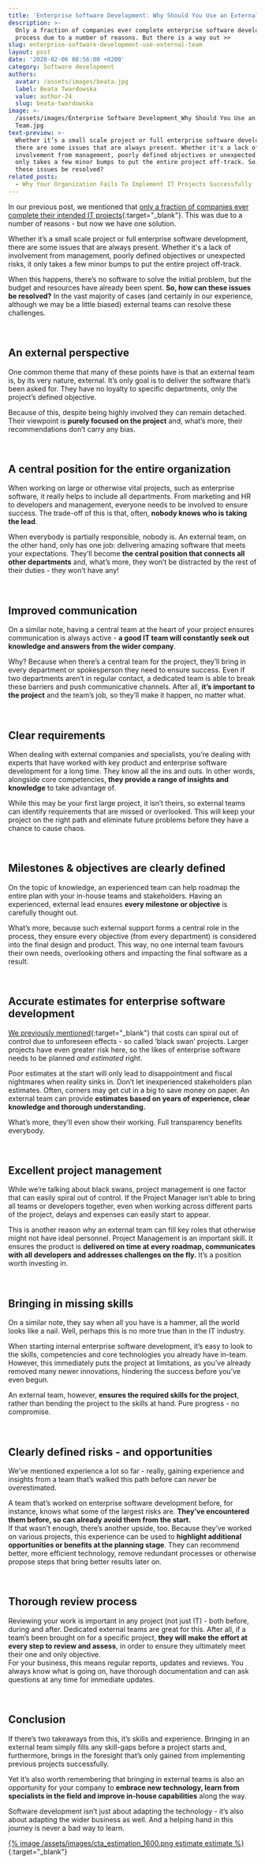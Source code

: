 ```yaml
---
title: 'Enterprise Software Development: Why Should You Use an External Team'
description: >-
  Only a fraction of companies ever complete enterprise software development
  process due to a number of reasons. But there is a way out >>
slug: enterprise-software-development-use-external-team
layout: post
date: '2020-02-06 08:56:00 +0200'
category: Software development
authors:
  avatar: /assets/images/beata.jpg
  label: Beata Twardowska
  value: author-24
  slug: beata-twardowska
image: >-
  /assets/images/Enterprise Software Development_Why Should You Use an External
  Team.jpg
text-preview: >-
  Whether it’s a small scale project or full enterprise software development,
  there are some issues that are always present. Whether it's a lack of
  involvement from management, poorly defined objectives or unexpected risks, it
  only takes a few minor bumps to put the entire project off-track. So, how can
  these issues be resolved?
related_posts:
  - Why Your Organization Fails To Implement IT Projects Successfully
---
```

In our previous post, we mentioned that [only a fraction of companies ever complete their intended IT projects](https://naturaily.com/blog/why-your-organization-fails-to-implement-it-projects-successfully){:target="_blank"}. This was due to a number of reasons - but now we have one solution.

Whether it’s a small scale project or full enterprise software development, there are some issues that are always present. Whether it's a lack of involvement from management, poorly defined objectives or unexpected risks, it only takes a few minor bumps to put the entire project off-track.

When this happens, there’s no software to solve the initial problem, but the budget and resources have already been spent. **So, how can these issues be resolved?** In the vast majority of cases (and certainly in our experience, although we may be a little biased) external teams can resolve these challenges.

<br>

## An external perspective

One common theme that many of these points have is that an external team is, by its very nature, external. It’s only goal is to deliver the software that’s been asked for. They have no loyalty to specific departments, only the project’s defined objective.

Because of this, despite being highly involved they can remain detached. Their viewpoint is **purely focused on the project** and, what’s more, their recommendations don’t carry any bias.

<br>

## A central position for the entire organization

When working on large or otherwise vital projects, such as enterprise software, it really helps to include all departments. From marketing and HR to developers and management, everyone needs to be involved to ensure success. The trade-off of this is that, often, **nobody knows who is taking the lead**.

When everybody is partially responsible, nobody is. An external team, on the other hand, only has one job: delivering amazing software that meets your expectations. They’ll become **the central position that connects all other departments** and, what’s more, they won’t be distracted by the rest of their duties - they won’t have any!

<br>

## Improved communication

On a similar note, having a central team at the heart of your project ensures communication is always active - **a good IT team will constantly seek out knowledge and answers from the wider company**.

Why? Because when there’s a central team for the project, they’ll bring in every department or spokesperson they need to ensure success. Even if two departments aren’t in regular contact, a dedicated team is able to break these barriers and push communicative channels. After all, **it’s important to the project** and the team’s job, so they’ll make it happen, no matter what.

<br>

## Clear requirements

When dealing with external companies and specialists, you’re dealing with experts that have worked with key product and enterprise software development for a long time. They know all the ins and outs. In other words, alongside core competencies, **they provide a range of insights and knowledge** to take advantage of.

While this may be your first large project, it isn’t theirs, so external teams can identify requirements that are missed or overlooked. This will keep your project on the right path and eliminate future problems before they have a chance to cause chaos.

<br>

## Milestones & objectives are clearly defined

On the topic of knowledge, an experienced team can help roadmap the entire plan with your in-house teams and stakeholders. Having an experienced, external lead ensures **every milestone or objective** is carefully thought out.

What’s more, because such external support forms a central role in the process, they ensure every objective (from every department) is considered into the final design and product. This way, no one internal team favours their own needs, overlooking others and impacting the final software as a result.

<br>

## Accurate estimates for enterprise software development

[We previously mentioned](https://naturaily.com/blog/why-your-organization-fails-to-implement-it-projects-successfully){:target="_blank"} that costs can spiral out of control due to unforeseen effects - so called ‘black swan’ projects. Larger projects have even greater risk here, so the likes of enterprise software needs to be planned *and estimated* right.

Poor estimates at the start will only lead to disappointment and fiscal nightmares when reality sinks in. Don’t let inexperienced stakeholders plan estimates. Often, corners may get cut in a big to save money on paper. An external team can provide **estimates based on years of experience, clear knowledge and thorough understanding.**

What’s more, they’ll even show their working. Full transparency benefits everybody.

<br>

## Excellent project management

While we’re talking about black swans, project management is one factor that can easily spiral out of control. If the Project Manager isn’t able to bring all teams or developers together, even when working across different parts of the project, delays and expenses can easily start to appear.

This is another reason why an external team can fill key roles that otherwise might not have ideal personnel. Project Management is an important skill. It ensures the product is **delivered on time at every roadmap, communicates with all developers and addresses challenges on the fly.** It’s a position worth investing in.

<br>

## Bringing in missing skills

On a similar note, they say when all you have is a hammer, all the world looks like a nail. Well, perhaps this is no more true than in the IT industry.

When starting internal enterprise software development, it’s easy to look to the skills, competencies and core technologies you already have in-team. However, this immediately puts the project at limitations, as you’ve already removed many newer innovations, hindering the success before you’ve even begun.

An external team, however, **ensures the required skills for the project**, rather than bending the project to the skills at hand. Pure progress - no compromise.

<br>

## Clearly defined risks - and opportunities

We’ve mentioned experience a lot so far - really, gaining experience and insights from a team that’s walked this path before can *never* be overestimated.

A team that’s worked on enterprise software development before, for instance, knows what some of the largest risks are. **They’ve encountered them before, so can already avoid them from the start.**\
If that wasn’t enough, there’s another upside, too. Because they’ve worked on various projects, this experience can be used to **highlight additional opportunities or benefits at the planning stage**. They can recommend better, more efficient technology, remove redundant processes or otherwise propose steps that bring better results later on.

<br>

## Thorough review process

Reviewing your work is important in any project (not just IT) - both before, during and after. Dedicated external teams are great for this. After all, if a team’s been brought on for a specific project, **they will make the effort at every step to review and assess**, in order to ensure they ultimately meet their one and only objective.\
For your business, this means regular reports, updates and reviews. You always know what is going on, have thorough documentation and can ask questions at any time for immediate updates.

<br>

## Conclusion

If there’s two takeaways from this, it’s skills and experience. Bringing in an external team simply fills any skill-gaps before a project starts and, furthermore, brings in the foresight that’s only gained from implementing previous projects successfully.

Yet it’s also worth remembering that bringing in external teams is also an opportunity for your company to **embrace new technology, learn from specialists in the field and improve in-house capabilities** along the way.

Software development isn’t just about adapting the technology - it’s also about adapting the wider business as well. And a helping hand in this journey is never a bad way to learn.

[{% image /assets/images/cta_estimation_1600.png estimate estimate %}](https://naturaily.com/get-an-estimate){:target="_blank"}
